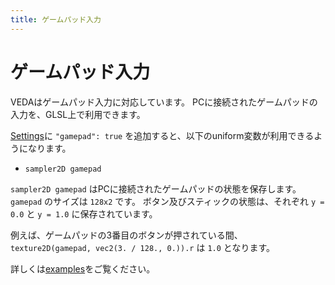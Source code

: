 ```yaml
---
title: ゲームパッド入力
---
```

# ゲームパッド入力

VEDAはゲームパッド入力に対応しています。
PCに接続されたゲームパッドの入力を、GLSL上で利用できます。

[Settings](/settings)に `"gamepad": true` を追加すると、以下のuniform変数が利用できるようになります。

- `sampler2D gamepad`

`sampler2D gamepad` はPCに接続されたゲームパッドの状態を保存します。
`gamepad` のサイズは `128x2` です。
ボタン及びスティックの状態は、それぞれ `y = 0.0` と `y = 1.0` に保存されています。

例えば、ゲームパッドの3番目のボタンが押されている間、 `texture2D(gamepad, vec2(3. / 128., 0.)).r` は `1.0` となります。

詳しくは[examples](https://github.com/fand/veda/blob/master/examples/gamepad.frag)をご覧ください。
